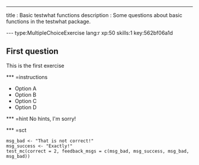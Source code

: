 ---
title       : Basic testwhat functions
description : Some questions about basic functions in the testwhat package.

--- type:MultipleChoiceExercise lang:r xp:50 skills:1 key:562bf06a1d
## First question

This is the first exercise

*** =instructions
- Option A
- Option B
- Option C
- Option D

*** =hint
No hints, I'm sorry!

*** =sct
```{r}
msg_bad <- "That is not correct!"
msg_success <- "Exactly!"
test_mc(correct = 2, feedback_msgs = c(msg_bad, msg_success, msg_bad, msg_bad))
```

